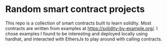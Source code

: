 # Random smart contract projects

This repo is a collection of smart contracts built to learn solidity. Most contracts are written from examples at https://solidity-by-example.org/. I chose examples I found to be interesting and deployed locally using hardhat, and interacted with EthersJs to play around with calling contracts.
